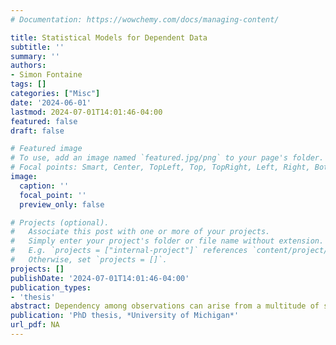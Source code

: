 ```yaml
---
# Documentation: https://wowchemy.com/docs/managing-content/

title: Statistical Models for Dependent Data
subtitle: ''
summary: ''
authors:
- Simon Fontaine
tags: []
categories: ["Misc"]
date: '2024-06-01'
lastmod: 2024-07-01T14:01:46-04:00
featured: false
draft: false

# Featured image
# To use, add an image named `featured.jpg/png` to your page's folder.
# Focal points: Smart, Center, TopLeft, Top, TopRight, Left, Right, BottomLeft, Bottom, BottomRight.
image:
  caption: ''
  focal_point: ''
  preview_only: false

# Projects (optional).
#   Associate this post with one or more of your projects.
#   Simply enter your project's folder or file name without extension.
#   E.g. `projects = ["internal-project"]` references `content/project/deep-learning/index.md`.
#   Otherwise, set `projects = []`.
projects: []
publishDate: '2024-07-01T14:01:46-04:00'
publication_types:
- 'thesis'
abstract: Dependency among observations can arise from a multitude of sources, including spatial or temporal correlation, grouped, clustered or repeated measurements, hierarchical structures, and dyadic interactions. Neglecting these interdependencies in statistical analyses may result in incorrect inferences or loss of statistical power. Conversely, adequately modeling these dependencies not only enhances the validity of our statistical inferences but also deepens our comprehension of the intricate dynamics that generate the data. In this dissertation, we propose innovative methodologies tailored to three cases, each exemplifying unique challenges of dependent data. First, we consider an imputation task where dependency among subjects is captured by a network structure. Be leveraging both between-variable and between-subjects dependencies in a joint latent space model, we obtain more accurate predictions for the missing data. Second, we study a differential analysis task within the context of longitudinal data, driven by a study on microbial abundance data. To accommodate the temporal dependencies and the continuous nature of the biological data, we opt for a varying-coefficient mixed model estimated through penalized kernel smoothing, producing locally sparse varying-coefficients. Crucially, accounting for time dependence is shown to improve estimation accuracy as well as support recovery. Third, we explore a modeling task emerging from a brain-computer interface setting. Specifically, we aim to construct a model of the brain's electrical activity, in relation to its response to visual stimuli presented under an oddball paradigm, in which only certain stimuli are pertinent. By adopting a dynamic latent factor approach, we obtain an interpretable decomposition across electrodes and time. Further, we capture temporal variation in the spatial covariance, providing additional insight into the functional connectivity.
publication: 'PhD thesis, *University of Michigan*'
url_pdf: NA
---
```

